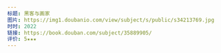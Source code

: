 ```yaml
---
标题: 黑客与画家
图片: https://img1.doubanio.com/view/subject/s/public/s34213769.jpg
时时: 2022
链接: https://book.douban.com/subject/35889905/
评价: 5★★★
---
```

